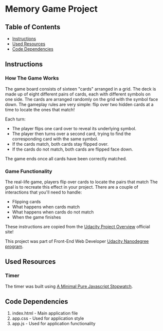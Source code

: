 # Memory Game Project

## Table of Contents

* [Instructions](#instructions)
* [Used Resources](#used-resources)
* [Code Dependencies](#code-dependencies)

## Instructions

### How The Game Works

The game board consists of sixteen "cards" arranged in a grid. The deck is made up of eight different pairs of cards, each with different symbols on one side. The cards are arranged randomly on the grid with the symbol face down. The gameplay rules are very simple: flip over two hidden cards at a time to locate the ones that match!

Each turn:

* The player flips one card over to reveal its underlying symbol.
* The player then turns over a second card, trying to find the corresponding card with the same symbol.
* If the cards match, both cards stay flipped over.
* If the cards do not match, both cards are flipped face down.

The game ends once all cards have been correctly matched.

### Game Functionality

The real-life game, players flip over cards to locate the pairs that match The goal is to recreate this effect in your project. There are a couple of interactions that you'll need to handle:

* Flipping cards
* What happens when cards match
* What happens when cards do not match
* When the game finishes

These instructions are copied from the [Udacity Project Overview](https://eu.udacity.com/) official site!

This project was part of Front-End Web Developer [Udacity Nanodegree program](https://eu.udacity.com/course/front-end-web-developer-nanodegree--nd001).

## Used Resources

### Timer

The timer was built using [A Minimal Pure Javascript Stopwatch](https://www.cssscript.com/a-minimal-pure-javascript-stopwatch/).

## Code Dependencies

1. index.html - Main application file
2. app.css - Used for application style
3. app.js - Used for application functionality
